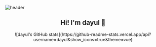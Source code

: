 ![header](https://capsule-render.vercel.app/api?type=Waving&color=auto) 
<div align=center>
   <h2>Hi! I'm dayul 👋</h2>  
   ![dayul's GitHub stats](https://github-readme-stats.vercel.app/api?username=dayul&show_icons=true&theme=vue)
</div>

   
<!--
**dayul/dayul** is a ✨ _special_ ✨ repository because its `README.md` (this file) appears on your GitHub profile.

Here are some ideas to get you started:

- 🔭 I’m currently working on ...
- 🌱 I’m currently learning ...
- 👯 I’m looking to collaborate on ...
- 🤔 I’m looking for help with ...
- 💬 Ask me about ...
- 📫 How to reach me: ...
- 😄 Pronouns: ...
- ⚡ Fun fact: ...
-->
